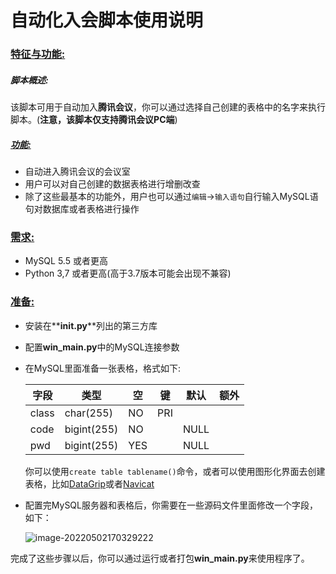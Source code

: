 # 自动化入会脚本使用说明

### <u>特征与功能:</u>

##### 脚本概述:

该脚本可用于自动加入**腾讯会议**，你可以通过选择自己创建的表格中的名字来执行脚本。(**注意，该脚本仅支持腾讯会议PC端**)

##### <u>功能:</u>

- 自动进入腾讯会议的会议室
- 用户可以对自己创建的数据表格进行增删改查
- 除了这些最基本的功能外，用户也可以通过`编辑`->`输入语句`自行输入MySQL语句对数据库或者表格进行操作



### <u>需求:</u>

- MySQL 5.5 或者更高
- Python 3,7 或者更高(高于3.7版本可能会出现不兼容)

### <u>准备:</u>

- 安装在**__init.py__**列出的第三方库

- 配置**win_main.py**中的MySQL连接参数

- 在MySQL里面准备一张表格，格式如下:

  | 字段  | 类型        | 空   | 键   | 默认 | 额外 |
  | ----- | ----------- | ---- | ---- | ---- | ---- |
  | class | char(255)   | NO   | PRI  |      |      |
  | code  | bigint(255) | NO   |      | NULL |      |
  | pwd   | bigint(255) | YES  |      | NULL |      |

  你可以使用`create table tablename()`命令，或者可以使用图形化界面去创建表格，比如[DataGrip](https://www.jetbrains.com.cn/datagrip/)或者[Navicat](https://www.navicat.com.cn)

- 配置完MySQL服务器和表格后，你需要在一些源码文件里面修改一个字段，如下：

  ![image-20220502170329222](https://s1.ax1x.com/2022/05/02/OiGTuq.png)

完成了这些步骤以后，你可以通过运行或者打包**win_main.py**来使用程序了。

